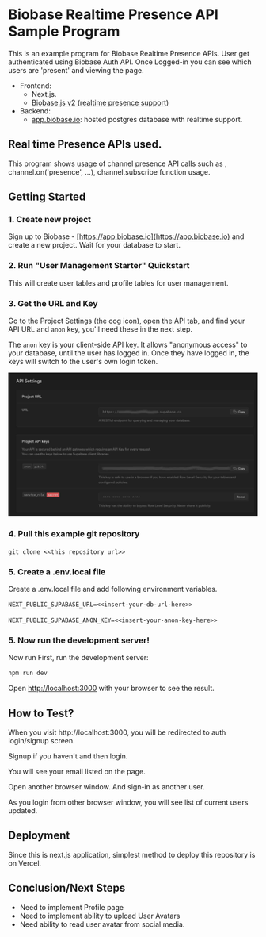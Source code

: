 # Biobase Realtime Presence API Sample Program

This is an example program for Biobase Realtime Presence APIs.
User get authenticated using Biobase Auth API. Once Logged-in you can see which users are 'present' and viewing the page.

- Frontend:
  - Next.js.
  - [Biobase.js v2 (realtime presence support)](https://biobase.io/docs/library/getting-started)
- Backend:
  - [app.biobase.io](https://app.biobase.io/): hosted postgres database with realtime support.

## Real time Presence APIs used.

This program shows usage of channel presence API calls such as , channel.on('presence', ...), channel.subscribe function usage.

## Getting Started

### 1. Create new project

Sign up to Biobase - [https://app.biobase.io](https://app.biobase.io) and create a new project. Wait for your database to start.

### 2. Run "User Management Starter" Quickstart

This will create user tables and profile tables for user management.

### 3. Get the URL and Key

Go to the Project Settings (the cog icon), open the API tab, and find your API URL and `anon` key, you'll need these in the next step.

The `anon` key is your client-side API key. It allows "anonymous access" to your database, until the user has logged in. Once they have logged in, the keys will switch to the user's own login token.

![Biobase Anon Key](biobase_anon_key.jpg?raw=true 'Biobase Anon Key')

### 4. Pull this example git repository

`git clone <<this repository url>> `

### 5. Create a .env.local file

Create a .env.local file and add following environment variables.

```
NEXT_PUBLIC_SUPABASE_URL=<<insert-your-db-url-here>>

NEXT_PUBLIC_SUPABASE_ANON_KEY=<<insert-your-anon-key-here>>
```

### 5. Now run the development server!

Now run
First, run the development server:

```bash
npm run dev
```

Open [http://localhost:3000](http://localhost:3000) with your browser to see the result.

## How to Test?

When you visit http://localhost:3000, you will be redirected to auth login/signup screen.

Signup if you haven't and then login.

You will see your email listed on the page.

Open another browser window. And sign-in as another user.

As you login from other browser window, you will see list of current users updated.

## Deployment

Since this is next.js application, simplest method to deploy this repository is on Vercel.

## Conclusion/Next Steps

- Need to implement Profile page
- Need to implement ability to upload User Avatars
- Need ability to read user avatar from social media.

